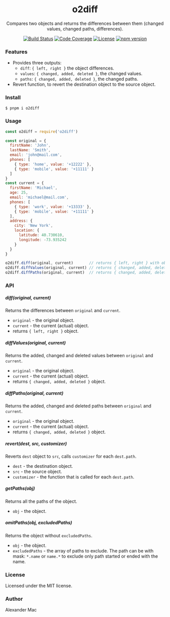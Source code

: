 <p align="center">
  <h1 align="center">o2diff</h1>
  <p align="center">Compares two objects and returns the differences between them (changed values, changed paths, differences).</p>
  <p align="center">
    <a href="https://github.com/alexandermac/o2diff/actions/workflows/ci.yml?query=branch%3Amaster"><img src="https://github.com/alexandermac/o2diff/actions/workflows/ci.yml/badge.svg" alt="Build Status"></a>
    <a href="https://codecov.io/gh/AlexanderMac/o2diff"><img src="https://codecov.io/gh/AlexanderMac/o2diff/branch/master/graph/badge.svg" alt="Code Coverage"></a>
    <a href="LICENSE"><img src="https://img.shields.io/github/license/alexandermac/o2diff.svg" alt="License"></a>
    <a href="https://badge.fury.io/js/o2diff"><img src="https://badge.fury.io/js/o2diff.svg" alt="npm version"></a>
  </p>
</p>

### Features
- Provides three outputs:
  - `diff`: `{ left, right }` the object differences.
  - `values`: `{ changed, added, deleted }`, the changed values.
  - `paths`: `{ changed, added, deleted }`, the changed paths.
- Revert function, to revert the destination object to the source object.

### Install
```bash
$ pnpm i o2diff
```

### Usage
```js
const o2diff = require('o2diff')

const original = {
  firstName: 'John',
  lastName: 'Smith',
  email: 'john@mail.com',
  phones: [
    { type: 'home', value: '+12222' },
    { type: 'mobile', value: '+11111' }
  ]
}
const current = {
  firstName: 'Michael',
  age: 25,
  email: 'michael@mail.com',
  phones: [
    { type: 'work', value: '+13333' },
    { type: 'mobile', value: '+11111' }
  ],
  address: {
    city: 'New York',
    location: {
      latitude: 40.730610,
      longitude: -73.935242
    }
  }
}

o2diff.diff(original, current)       // returns { left, right } with objects diff
o2diff.diffValues(original, current) // returns { changed, added, deleted } with values diff
o2diff.diffPaths(original, current)  // returns { changed, added, deleted } with paths diff
```

### API

##### diff(original, current)
Returns the differences between `original` and `current`.

  - `original` - the original object.
  - `current` - the current (actual) object.
  - returns `{ left, right }` object.

##### diffValues(original, current)
Returns the added, changed and deleted values between `original` and `current`.

  - `original` - the original object.
  - `current` - the current (actual) object.
  - returns `{ changed, added, deleted }` object.

##### diffPaths(original, current)
Returns the added, changed and deleted paths between `original` and `current`.

  - `original` - the original object.
  - `current` - the current (actual) object.
  - returns `{ changed, added, deleted }` object.

##### revert(dest, src, customizer)
Reverts `dest` object to `src`, calls `customizer` for each `dest.path`.

  - `dest` - the destination object.
  - `src` - the source object.
  - `customizer` - the function that is called for each `dest.path`.

##### getPaths(obj)
Returns all the paths of the object.

  - `obj` - the object.

##### omitPaths(obj, excludedPaths)
Returns the object without `excludedPaths`.

  - `obj` - the object.
  - `excludedPaths` - the array of paths to exclude. The path can be with mask: `*.name` or `name.*` to exclude only path started or ended with the name.

### License
Licensed under the MIT license.

### Author
Alexander Mac
